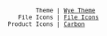 <p align="center">
<sub><samp>&nbsp;&nbsp;&nbsp;&nbsp;&nbsp;Theme | <a href="https://github.com/phyzess/vscode-theme-wye">Wye Theme</a><br>
&nbsp;File Icons | <a href="https://marketplace.visualstudio.com/items?itemName=file-icons.file-icons">File Icons</a><br>
Product Icons | <a href="https://github.com/antfu/vscode-icons-carbon">Carbon</a>&nbsp;&nbsp;&nbsp;&nbsp;&nbsp;&nbsp;</samp></sub>
</p>
